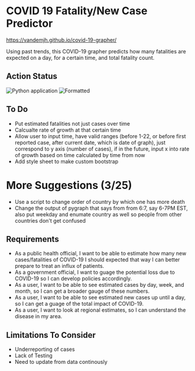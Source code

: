 # COVID 19 Fatality/New Case Predictor
https://vandemjh.github.io/covid-19-grapher/

Using past trends, this COVID-19 grapher predicts how many fatalities are expected on a day, for a certain time, and total fatality count.

## Action Status
![Python application](https://github.com/vandemjh/covid-19-grapher/workflows/Python%20application/badge.svg?branch=master)
![Formatted](https://github.com/vandemjh/covid-19-grapher/workflows/.github/workflows/format.yml/badge.svg)

## To Do
* Put estimated fatalities not just cases over time
* Calcualte rate of growth at that certain time
* Allow user to input time, have valid ranges (before 1-22, or before first reported case, after current date, which is date of graph), just correspond to y axis (number of cases), if in the future, input x into rate of growth based on time calculated by time from now
* Add style sheet to make custom bootstrap
# More Suggestions (3/25)
* Use a script to change order of country by which one has more death
* Change the output of pygraph that says from from 6:7, say 6-7PM EST, also put weekday and enumate country as well so people from other countries don't get confused
## Requirements
* As a public health official, I want to be able to estimate how many new cases/fatalities of COVID-19 I should expected that way I can better prepare to treat an influx of patients.
* As a government official, I want to guage the potential loss due to COVID-19 so I can develop policies accordingly.
* As a user, I want to be able to see estimated cases by day, week, and month, so I can get a broader gauge of these numbers.
* As a user, I want to be able to see estimated new cases up until a day, so I can get a guage of the total impact of COVID-19.
* As a user, I want to look at regional estimates, so I can understand the disease in my area.

## Limitations To Consider
* Underreporting of cases
* Lack of Testing
* Need to update from data continously

